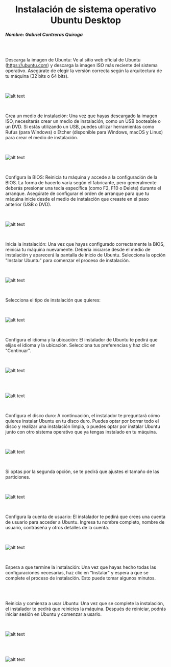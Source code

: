 <center>

# Instalación de sistema operativo Ubuntu Desktop


</center>

***Nombre: Gabriel Contreras Quiroga***

<br>

<br>

Descarga la imagen de Ubuntu: Ve al sitio web oficial de Ubuntu (https://ubuntu.com) y descarga la imagen ISO más reciente del sistema operativo. Asegúrate de elegir la versión correcta según la arquitectura de tu máquina (32 bits o 64 bits).

<br>

![alt text](img/1.PNG)

<br>

Crea un medio de instalación: Una vez que hayas descargado la imagen ISO, necesitarás crear un medio de instalación, como un USB booteable o un DVD. Si estás utilizando un USB, puedes utilizar herramientas como Rufus (para Windows) o Etcher (disponible para Windows, macOS y Linux) para crear el medio de instalación.

<br>

![alt text](img/3.PNG)

<br>

Configura la BIOS: Reinicia tu máquina y accede a la configuración de la BIOS. La forma de hacerlo varía según el fabricante, pero generalmente deberás presionar una tecla específica (como F2, F10 o Delete) durante el arranque. Asegúrate de configurar el orden de arranque para que tu máquina inicie desde el medio de instalación que creaste en el paso anterior (USB o DVD).

<br>

![alt text](img/4.jpg)

<br>

Inicia la instalación: Una vez que hayas configurado correctamente la BIOS, reinicia tu máquina nuevamente. Debería iniciarse desde el medio de instalación y aparecerá la pantalla de inicio de Ubuntu. Selecciona la opción "Instalar Ubuntu" para comenzar el proceso de instalación. 

<br>

![alt text](img/5.PNG)

<br>

Selecciona el tipo de instalación que quieres:

<br>

![alt text](img/9.PNG)

<br>

Configura el idioma y la ubicación: El instalador de Ubuntu te pedirá que elijas el idioma y la ubicación. Selecciona tus preferencias y haz clic en "Continuar".

<br>

![alt text](img/4.PNG)

<br>



<br>

![alt text](img/8.PNG)

<br>

Configura el disco duro: A continuación, el instalador te preguntará cómo quieres instalar Ubuntu en tu disco duro. Puedes optar por borrar todo el disco y realizar una instalación limpia, o puedes optar por instalar Ubuntu junto con otro sistema operativo que ya tengas instalado en tu máquina. 

<br>

![alt text](img/10.PNG)

<br>

Si optas por la segunda opción, se te pedirá que ajustes el tamaño de las particiones.

<br>

![alt text](img/11.PNG)

<br>

Configura la cuenta de usuario: El instalador te pedirá que crees una cuenta de usuario para acceder a Ubuntu. Ingresa tu nombre completo, nombre de usuario, contraseña y otros detalles de la cuenta.

<br>

![alt text](img/2.PNG)

<br>

Espera a que termine la instalación: Una vez que hayas hecho todas las configuraciones necesarias, haz clic en "Instalar" y espera a que se complete el proceso de instalación. Esto puede tomar algunos minutos.

<br>



<br>

Reinicia y comienza a usar Ubuntu: Una vez que se complete la instalación, el instalador te pedirá que reinicies la máquina. Después de reiniciar, podrás iniciar sesión en Ubuntu y comenzar a usarlo.

<br>

![alt text](img/12.PNG)

<br>

<br>

![alt text](img/13.PNG)

<br>